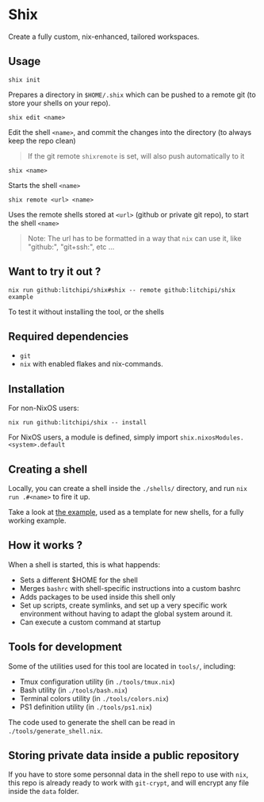 # Shix

Create a fully custom, nix-enhanced, tailored workspaces.

## Usage

```
shix init
```
Prepares a directory in `$HOME/.shix` which can be pushed to a remote git
(to store your shells on your repo).

```
shix edit <name>
```
Edit the shell `<name>`, and commit the changes into the directory (to always keep the repo clean)
> If the git remote `shixremote` is set, will also push automatically to it

```
shix <name>
```
Starts the shell `<name>`

```
shix remote <url> <name>
```
Uses the remote shells stored at `<url>` (github or private git repo), to start the shell `<name>`
> Note: The url has to be formatted in a way that `nix` can use it, like "github:", "git+ssh:", etc ...

## Want to try it out ?

```
nix run github:litchipi/shix#shix -- remote github:litchipi/shix example
```
To test it without installing the tool, or the shells

## Required dependencies

- `git`
- `nix` with enabled flakes and nix-commands.


## Installation

For non-NixOS users:

```
nix run github:litchipi/shix -- install
```

For NixOS users, a module is defined, simply import `shix.nixosModules.<system>.default`

## Creating a shell

Locally, you can create a shell inside the `./shells/` directory, and run
`nix run .#<name>` to fire it up.

Take a look at [the example](./shells/example.nix), used as a template for new shells,
for a fully working example.

## How it works ?

When a shell is started, this is what happends:

- Sets a different $HOME for the shell
- Merges `bashrc` with shell-specific instructions into a custom bashrc
- Adds packages to be used inside this shell only
- Set up scripts, create symlinks, and set up a very specific work environment
without having to adapt the global system around it.
- Can execute a custom command at startup

## Tools for development

Some of the utilities used for this tool are located in `tools/`, including:

- Tmux configuration utility (in `./tools/tmux.nix`)
- Bash utility (in `./tools/bash.nix`)
- Terminal colors utility (in `./tools/colors.nix`)
- PS1 definition utility (in `./tools/ps1.nix`)

The code used to generate the shell can be read in `./tools/generate_shell.nix`.

## Storing private data inside a public repository

If you have to store some personnal data in the shell repo to use with `nix`,
this repo is already ready to work with `git-crypt`, and will encrypt any file
inside the `data` folder.
